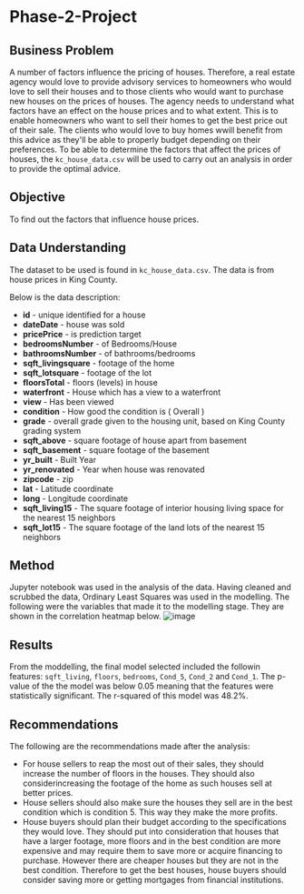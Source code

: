 # Phase-2-Project
## **Business Problem**
A number of factors influence the pricing of houses. Therefore, a real estate agency would love to provide advisory services to homeowners who would love to sell their houses and to those clients who would want to purchase new houses on the prices of houses.
The agency needs to understand what factors have an effect on the house prices and to what extent. This is to enable homeowners who want to sell their homes to get the best price out of their sale. The clients who would love to buy homes wwill benefit from this advice as they'll be able to properly budget depending on their preferences. 
To be able to determine the factors that affect the prices of houses, the ```kc_house_data.csv``` will be used to carry out an analysis in order to provide the optimal advice.

## **Objective**
To find out the factors that influence house prices.

## **Data Understanding**
The dataset to be used is found in ```kc_house_data.csv```. The data is from house prices in King County.

Below is the data description:
* **id** - unique identified for a house
* **dateDate** - house was sold
* **pricePrice** -  is prediction target
* **bedroomsNumber** -  of Bedrooms/House
* **bathroomsNumber** -  of bathrooms/bedrooms
* **sqft_livingsquare** -  footage of the home
* **sqft_lotsquare** -  footage of the lot
* **floorsTotal** -  floors (levels) in house
* **waterfront** - House which has a view to a waterfront
* **view** - Has been viewed
* **condition** - How good the condition is ( Overall )
* **grade** - overall grade given to the housing unit, based on King County grading system
* **sqft_above** - square footage of house apart from basement
* **sqft_basement** - square footage of the basement
* **yr_built** - Built Year
* **yr_renovated** - Year when house was renovated
* **zipcode** - zip
* **lat** - Latitude coordinate
* **long** - Longitude coordinate
* **sqft_living15** - The square footage of interior housing living space for the nearest 15 neighbors
* **sqft_lot15** - The square footage of the land lots of the nearest 15 neighbors

## **Method**
Jupyter notebook was used in the analysis of the data. Having cleaned and scrubbed the data, Ordinary Least Squares was used in the modelling. The following were the variables that made it to  the modelling stage. They are shown in the correlation heatmap below.
![image](https://user-images.githubusercontent.com/104361809/176822062-9181946c-0e9f-40d1-8503-4d2e3b97eab7.png)


## **Results**
From the moddelling, the final model selected included the followin features: ```sqft_living```, ```floors```, ```bedrooms```, ```Cond_5```, ```Cond_2``` and ```Cond_1```. The p-value of the the model was below 0.05 meaning that the features were statistically significant. The r-squared of this model was 48.2%.

## **Recommendations**
The following are the recommendations made after the analysis:
* For house sellers to reap the most out of their sales, they should increase the number of floors in the houses. They should also considerincreasing the footage of the home as such houses sell at better prices.
* House sellers should also make sure the houses they sell are in the best condition which is condition 5. This way they make the more profits.
* House buyers should plan their budget according to the specifications they would love. They should put into consideration that houses that have a larger footage, more floors and in the best condition are more expensive and may require them to save more or acquire financing to purchase. However there are  cheaper houses but they are not in the best condition. Therefore to get the best houses, house buyers should consider saving more or getting mortgages from financial institutions.
